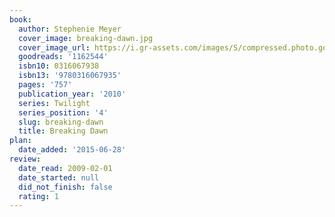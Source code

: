```yaml
---
book:
  author: Stephenie Meyer
  cover_image: breaking-dawn.jpg
  cover_image_url: https://i.gr-assets.com/images/S/compressed.photo.goodreads.com/books/1442776569l/1162544._SY475_.jpg
  goodreads: '1162544'
  isbn10: 0316067938
  isbn13: '9780316067935'
  pages: '757'
  publication_year: '2010'
  series: Twilight
  series_position: '4'
  slug: breaking-dawn
  title: Breaking Dawn
plan:
  date_added: '2015-06-28'
review:
  date_read: 2009-02-01
  date_started: null
  did_not_finish: false
  rating: 1
---
```


